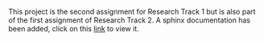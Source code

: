 
This project is the second assignment for Research Track 1 but is also part of the first assignment of Research Track 2. A sphinx documentation has been added, click on this [link](_build/html/index.html) to view it. 
